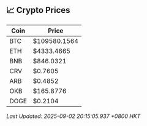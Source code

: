 ## 📈 Crypto Prices

| Coin | Price |
| ---- | ----- |
| BTC | $109580.1564 |
| ETH | $4333.4665 |
| BNB | $846.0321 |
| CRV | $0.7605 |
| ARB | $0.4852 |
| OKB | $165.8776 |
| DOGE | $0.2104 |

_Last Updated: 2025-09-02 20:15:05.937 +0800 HKT_